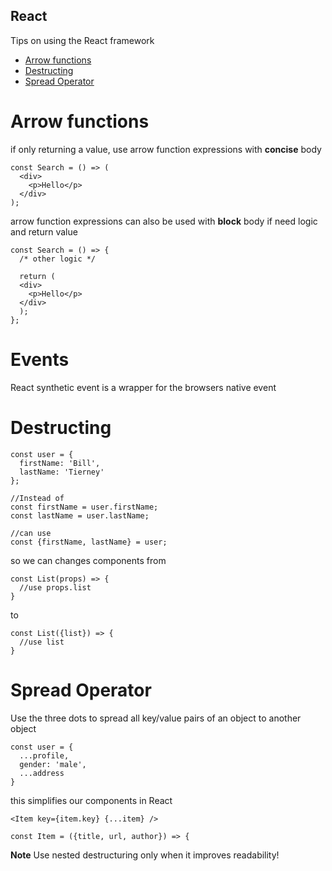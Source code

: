 ## React
Tips on using the React framework

- [Arrow functions](#arrowfunctions)
- [Destructing](#destructing)
- [Spread Operator](#spread)


# Arrow functions <a name="arrowfunctions"></a>
if only returning a value, use arrow function expressions with **concise** body  
```
const Search = () => (  
  <div>  
    <p>Hello</p>  
  </div>  
);  
```

arrow function expressions can also be used with **block** body if need logic and return value
```
const Search = () => {  
  /* other logic */
  
  return (
  <div>  
    <p>Hello</p>  
  </div>
  );  
};  
```

# Events
React synthetic event is a wrapper for the browsers native event

# Destructing <a name="destructing"/></a>
```
const user = {
  firstName: 'Bill',
  lastName: 'Tierney'
}; 

//Instead of 
const firstName = user.firstName;
const lastName = user.lastName;

//can use
const {firstName, lastName} = user;
```
so we can changes components from
```
const List(props) => {
  //use props.list
}
```
to
```
const List({list}) => {
  //use list
}
```

# Spread Operator <a name="spread"/></a>
Use the three dots to spread all key/value pairs of an object to another object
```
const user = {
  ...profile,
  gender: 'male',
  ...address
}
```

this simplifies our components in React
```
<Item key={item.key} {...item} />

const Item = ({title, url, author}) => {
```

**Note** Use nested destructuring only when it improves readability!
